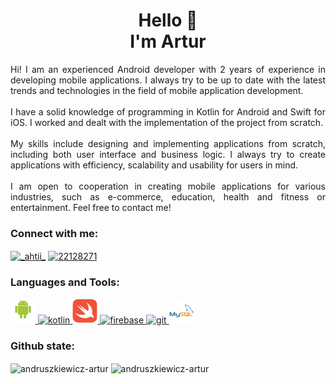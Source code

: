<h1 align="center">Hello 👋</br>I'm Artur</h1>
<p align="justify">
  Hi! I am an experienced Android developer with 2 years of experience in developing mobile applications. I always try to be up to date with the latest trends and technologies in the field of mobile application development.<br><br>
  I have a solid knowledge of programming in Kotlin for Android and Swift for iOS. I worked and dealt with the implementation of the project from scratch.<br><br>
  My skills include designing and implementing applications from scratch, including both user interface and business logic. I always try to create applications with efficiency, scalability and usability for users in mind.<br><br>
  I am open to cooperation in creating mobile applications for various industries, such as e-commerce, education, health and fitness or entertainment. Feel free to contact me!
</p>

<h3 align="left">Connect with me:</h3>
<p align="left">
<!-- <a href="https://twitter.com/arturandrusz" target="blank"><img align="center" src="https://raw.githubusercontent.com/rahuldkjain/github-profile-readme-generator/master/src/images/icons/Social/twitter.svg" alt="arturandrusz" height="30" width="40" /></a> -->
<a href="https://instagram.com/_ahtii_" target="blank"><img align="center" src="https://raw.githubusercontent.com/rahuldkjain/github-profile-readme-generator/master/src/images/icons/Social/instagram.svg" alt="_ahtii_" height="30" width="40" /></a>
  <a href="https://stackoverflow.com/users/22128271" target="blank"><img align="center" src="https://raw.githubusercontent.com/rahuldkjain/github-profile-readme-generator/master/src/images/icons/Social/stack-overflow.svg" alt="22128271" height="30" width="40" /></a>
</p>

<h3 align="left">Languages and Tools:</h3>
<p align="left"> <a href="https://developer.android.com" target="_blank" rel="noreferrer"> <img src="https://raw.githubusercontent.com/devicons/devicon/master/icons/android/android-original-wordmark.svg" alt="android" width="40" height="40"/> </a> <a href="https://kotlinlang.org" target="_blank" rel="noreferrer"> <img src="https://www.vectorlogo.zone/logos/kotlinlang/kotlinlang-icon.svg" alt="kotlin" width="40" height="40"/> </a> <a href="https://developer.apple.com/swift/" target="_blank" rel="noreferrer"> <img src="https://raw.githubusercontent.com/devicons/devicon/master/icons/swift/swift-original.svg" alt="swift" width="40" height="40"/> </a> <a href="https://firebase.google.com/" target="_blank" rel="noreferrer"> <img src="https://www.vectorlogo.zone/logos/firebase/firebase-icon.svg" alt="firebase" width="40" height="40"/> </a> <a href="https://git-scm.com/" target="_blank" rel="noreferrer"> <img src="https://www.vectorlogo.zone/logos/git-scm/git-scm-icon.svg" alt="git" width="40" height="40"/> </a> <a href="https://www.mysql.com/" target="_blank" rel="noreferrer"> <img src="https://raw.githubusercontent.com/devicons/devicon/master/icons/mysql/mysql-original-wordmark.svg" alt="mysql" width="40" height="40"/> </a> </p>

<h3 align="left">Github state: </h3>

<img align="center" src="https://github-readme-stats.vercel.app/api?username=andruszkiewicz-artur&count_private=true&show_icons=true&theme=dark" alt="andruszkiewicz-artur"/>
  
<img align="center" src="http://github-readme-streak-stats.herokuapp.com?user=andruszkiewicz-artur&theme=dark&count_private=true" alt="andruszkiewicz-artur"/>
